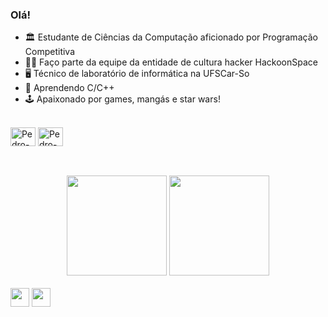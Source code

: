 ### Olá! 

- 🏛  Estudante de Ciências da Computação aficionado por Programação Competitiva
- 👨‍💻 Faço parte da equipe da entidade de cultura hacker HackoonSpace
- 🖥 Técnico de laboratório de informática na UFSCar-So
- 🌱 Aprendendo C/C++
- 🕹 Apaixonado por games, mangás e star wars!

<div style="display: inline_block"><br>
  <img align="center" alt="Pedro-cplusplus" height="30" width="40" src="https://cdn.jsdelivr.net/gh/devicons/devicon/icons/cplusplus/cplusplus-original.svg">
  <img align="center" alt="Pedro-cplusplus" height="30" width="40" src="https://cdn.jsdelivr.net/gh/devicons/devicon/icons/figma/figma-original.svg">
</div>

##

<br>
<div align="center">
  <img height="160em" src="https://github-readme-stats.vercel.app/api?username=pedrohaas&show_icons=true&theme=dark&border_radius=20">
  <img height="160em" src="https://github-readme-stats.vercel.app/api/top-langs/?username=pedrohaas&layout=compact&theme=dark&border_radius=20">
</div>
<br>
<div>
  <a href="https://www.linkedin.com/in/opedroalves/" target="_blank"><img height="30em" src="https://img.shields.io/badge/-LinkedIn-%230077B5?style=for-the-badge&logo=linkedin&logoColor=white" target="_blank"></a>
  <a href="https://www.instagram.com/opedro.haas/" target="_blank"><img height="30em" src="https://img.shields.io/badge/-Instagram-%23E4405F?style=for-the-badge&logo=instagram&logoColor=white" target="_blank"></a>
</div>



